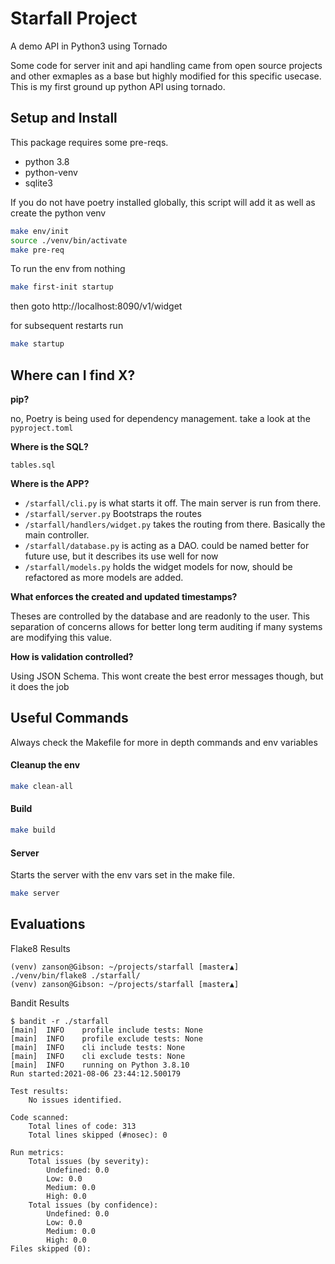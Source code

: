 # Starfall Project

A demo API in Python3 using Tornado

Some code for server init and api handling came from open source projects and other exmaples
as a base but highly modified for this specific usecase. This is my first ground up python API using tornado.

## Setup and Install

This package requires some pre-reqs.
* python 3.8
* python-venv
* sqlite3

If you do not have poetry installed globally, this script will add it as well as create the python venv
```bash
make env/init
source ./venv/bin/activate
make pre-req
```

To run the env from nothing
```bash
make first-init startup
```
then goto http://localhost:8090/v1/widget

for subsequent restarts run
```bash
make startup
```

## Where can I find X?

**pip?** 

no, Poetry is being used for dependency management. take a look at the `pyproject.toml`

**Where is the SQL?** 

`tables.sql`

**Where is the APP?** 
* `/starfall/cli.py` is what starts it off. The main server is run from there.
* `/starfall/server.py` Bootstraps the routes
* `/starfall/handlers/widget.py` takes the routing from there. Basically the main controller.
* `/starfall/database.py` is acting as a DAO. could be named better for future use, but it describes its use well for now
* `/starfall/models.py` holds the widget models for now, should be refactored as more models are added.

**What enforces the created and updated timestamps?** 

Theses are controlled by the database and are readonly to the user. This
separation of concerns allows for better long term auditing if many systems 
are modifying this value. 

**How is validation controlled?**

Using JSON Schema. This wont create the best error messages though, but it does the job

## Useful Commands

Always check the Makefile for more in depth commands and env variables

#### Cleanup the env
```bash
make clean-all
```

#### Build
```bash
make build
```

#### Server
Starts the server with the env vars set in the make file.
```bash
make server
```

## Evaluations

Flake8 Results
```
(venv) zanson@Gibson: ~/projects/starfall [master▲]
./venv/bin/flake8 ./starfall/
(venv) zanson@Gibson: ~/projects/starfall [master▲]

```

Bandit Results
```
$ bandit -r ./starfall
[main]	INFO	profile include tests: None
[main]	INFO	profile exclude tests: None
[main]	INFO	cli include tests: None
[main]	INFO	cli exclude tests: None
[main]	INFO	running on Python 3.8.10
Run started:2021-08-06 23:44:12.500179

Test results:
	No issues identified.

Code scanned:
	Total lines of code: 313
	Total lines skipped (#nosec): 0

Run metrics:
	Total issues (by severity):
		Undefined: 0.0
		Low: 0.0
		Medium: 0.0
		High: 0.0
	Total issues (by confidence):
		Undefined: 0.0
		Low: 0.0
		Medium: 0.0
		High: 0.0
Files skipped (0):

```